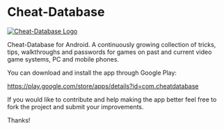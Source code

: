 # Cheat-Database
[![Cheat-Database Logo](https://raw.githubusercontent.com/taar1/cheat-database/master/app/src/main/res/drawable-xxhdpi/app_icon_fox.png)](https://play.google.com/store/apps/details?id=com.cheatdatabase) 

Cheat-Database for Android. A continuously growing collection of tricks, tips, walkthroughs and passwords for games on past and current video game systems, PC and mobile phones.

You can download and install the app through Google Play:

https://play.google.com/store/apps/details?id=com.cheatdatabase

If you would like to contribute and help making the app better feel free to fork the project and submit your improvements.

Thanks!

